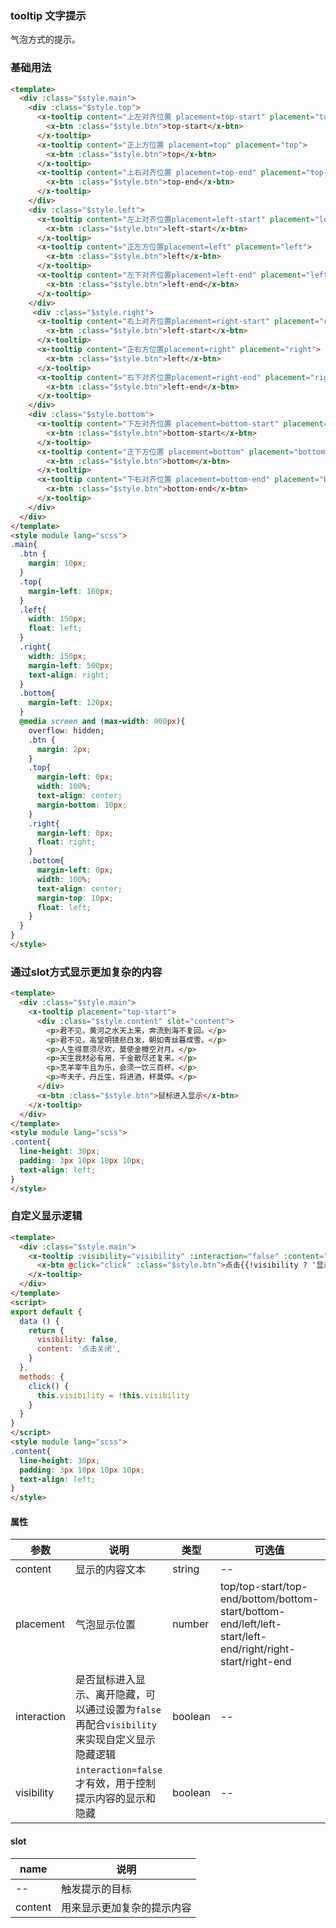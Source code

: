### tooltip 文字提示
气泡方式的提示。

### 基础用法
``` html
<template>
  <div :class="$style.main">
    <div :class="$style.top">
      <x-tooltip content="上左对齐位置 placement=top-start" placement="top-start">
        <x-btn :class="$style.btn">top-start</x-btn>
      </x-tooltip>
      <x-tooltip content="正上方位置 placement=top" placement="top">
        <x-btn :class="$style.btn">top</x-btn>
      </x-tooltip>
      <x-tooltip content="上右对齐位置 placement=top-end" placement="top-end">
        <x-btn :class="$style.btn">top-end</x-btn>
      </x-tooltip>
    </div>
    <div :class="$style.left">
      <x-tooltip content="左上对齐位置placement=left-start" placement="left-start">
        <x-btn :class="$style.btn">left-start</x-btn>
      </x-tooltip>
      <x-tooltip content="正左方位置placement=left" placement="left">
        <x-btn :class="$style.btn">left</x-btn>
      </x-tooltip>
      <x-tooltip content="左下对齐位置placement=left-end" placement="left-end">
        <x-btn :class="$style.btn">left-end</x-btn>
      </x-tooltip>
    </div>
     <div :class="$style.right">
      <x-tooltip content="右上对齐位置placement=right-start" placement="right-start">
        <x-btn :class="$style.btn">left-start</x-btn>
      </x-tooltip>
      <x-tooltip content="正右方位置placement=right" placement="right">
        <x-btn :class="$style.btn">left</x-btn>
      </x-tooltip>
      <x-tooltip content="右下对齐位置placement=right-end" placement="right-end">
        <x-btn :class="$style.btn">left-end</x-btn>
      </x-tooltip>
    </div>
    <div :class="$style.bottom">
      <x-tooltip content="下左对齐位置 placement=bottom-start" placement="bottom-start">
        <x-btn :class="$style.btn">bottom-start</x-btn>
      </x-tooltip>
      <x-tooltip content="正下方位置 placement=bottom" placement="bottom">
        <x-btn :class="$style.btn">bottom</x-btn>
      </x-tooltip>
      <x-tooltip content="下右对齐位置 placement=bottom-end" placement="bottom-end">
        <x-btn :class="$style.btn">bottom-end</x-btn>
      </x-tooltip>
    </div>
  </div>
</template>
<style module lang="scss">
.main{
  .btn {
    margin: 10px;
  }
  .top{
    margin-left: 160px; 
  }
  .left{
    width: 150px;
    float: left;
  }
  .right{
    width: 150px;
    margin-left: 500px; 
    text-align: right;
  }
  .bottom{
    margin-left: 120px; 
  }
  @media screen and (max-width: 900px){
    overflow: hidden;
    .btn {
      margin: 2px;
    }
    .top{
      margin-left: 0px;
      width: 100%;
      text-align: center;
      margin-bottom: 10px;
    }
    .right{
      margin-left: 0px;
      float: right;
    }
    .bottom{
      margin-left: 0px;
      width: 100%;
      text-align: center;
      margin-top: 10px;
      float: left;
    }
  }
}
</style>
```

### 通过slot方式显示更加复杂的内容
``` html
<template>
  <div :class="$style.main">
    <x-tooltip placement="top-start">
      <div :class="$style.content" slot="content">
        <p>君不见，黄河之水天上来，奔流到海不复回。</p>
        <p>君不见，高堂明镜悲白发，朝如青丝暮成雪。</p>
        <p>人生得意须尽欢，莫使金樽空对月。</p>
        <p>天生我材必有用，千金散尽还复来。</p>
        <p>烹羊宰牛且为乐，会须一饮三百杯。</p>
        <p>岑夫子，丹丘生，将进酒，杯莫停。</p>
      </div>
      <x-btn :class="$style.btn">鼠标进入显示</x-btn>
    </x-tooltip>
  </div>
</template>
<style module lang="scss">
.content{
  line-height: 30px;
  padding: 3px 10px 10px 10px;
  text-align: left;
}
</style>
```

### 自定义显示逻辑
``` html
<template>
  <div :class="$style.main">
    <x-tooltip :visibility="visibility" :interaction="false" :content="content" placement="right-start">
      <x-btn @click="click" :class="$style.btn">点击{{!visibility ? '显示' : '关闭' }}</x-btn>
    </x-tooltip>
  </div>
</template>
<script>
export default {
  data () {
    return {
      visibility: false,
      content: '点击关闭',
    }
  },
  methods: {
    click() {
      this.visibility = !this.visibility
    }
  }
}
</script>
<style module lang="scss">
.content{
  line-height: 30px;
  padding: 3px 10px 10px 10px;
  text-align: left;
}
</style>
```

#### 属性
| 参数      | 说明    | 类型      | 可选值       | 默认值   |
|---------- |-------- |---------- |-------------  |-------- |
| content  | 显示的内容文本 | string  |   -- |    --     |
| placement  | 气泡显示位置 |  number  |  top/top-start/top-end/bottom/bottom-start/bottom-end/left/left-start/left-end/right/right-start/right-end |    bottom     |
| interaction  | 是否鼠标进入显示、离开隐藏，可以通过设置为`false`再配合`visibility`来实现自定义显示隐藏逻辑 | boolean  |    --     |  true     |
| visibility  |  `interaction=false`才有效，用于控制提示内容的显示和隐藏 | boolean  |    --     |  false     |

#### slot
| name      | 说明    |
|---------- |-------- |
| --  | 触发提示的目标 |
| content  | 用来显示更加复杂的提示内容 |